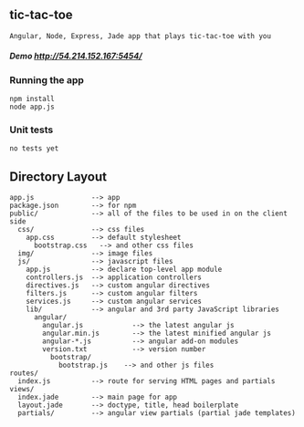 ## tic-tac-toe
    Angular, Node, Express, Jade app that plays tic-tac-toe with you

##### Demo http://54.214.152.167:5454/

### Running the app
    npm install
    node app.js
	
### Unit tests
	no tests yet

## Directory Layout
    app.js              --> app
    package.json        --> for npm
    public/             --> all of the files to be used in on the client side
      css/              --> css files
        app.css         --> default stylesheet
	      bootstrap.css	  --> and other css files
      img/              --> image files
      js/               --> javascript files
        app.js          --> declare top-level app module
        controllers.js  --> application controllers
        directives.js   --> custom angular directives
        filters.js      --> custom angular filters
        services.js     --> custom angular services
        lib/            --> angular and 3rd party JavaScript libraries
          angular/
            angular.js            --> the latest angular js
            angular.min.js        --> the latest minified angular js
            angular-*.js          --> angular add-on modules
            version.txt           --> version number
		      bootstrap/
		        bootstrap.js	--> and other js files
    routes/
      index.js          --> route for serving HTML pages and partials
    views/
      index.jade        --> main page for app
      layout.jade       --> doctype, title, head boilerplate
      partials/         --> angular view partials (partial jade templates)